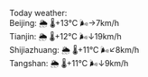 Today weather:  
Beijing: 🌦 🌡️+13°C 🌬️→7km/h  
Tianjin: 🌦 🌡️+12°C 🌬️↓19km/h  
Shijiazhuang: 🌦 🌡️+11°C 🌬️↙8km/h  
Tangshan: 🌦 🌡️+11°C 🌬️↓9km/h  

